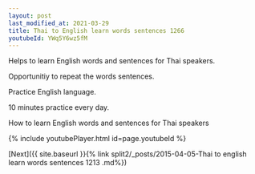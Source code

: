 ```yaml
---
layout: post
last_modified_at: 2021-03-29
title: Thai to English learn words sentences 1266 
youtubeId: YWq5Y6wz5fM
---
```

 
 
Helps to learn English words and sentences for Thai speakers.

Opportunitiy to repeat the words sentences. 

Practice English language. 
 
10 minutes practice every day. 
 
How to learn English words and sentences for Thai speakers 
 
{% include youtubePlayer.html id=page.youtubeId %}
 
 
[Next]({{ site.baseurl }}{% link  split2/_posts/2015-04-05-Thai to english learn words sentences 1213 .md%})
 
